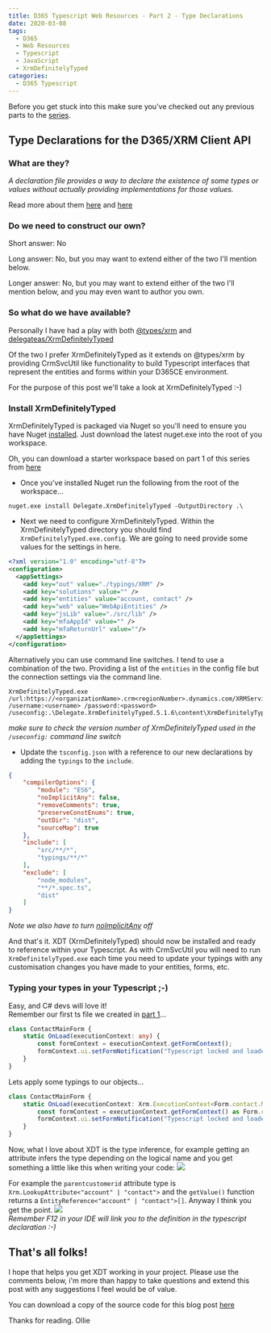 ```yaml
---
title: D365 Typescript Web Resources - Part 2 - Type Declarations
date: 2020-03-08
tags:
  - D365
  - Web Resources
  - Typescript
  - JavaScript
  - XrmDefinitelyTyped
categories:
  - D365 Typescript
---
```


Before you get stuck into this make sure you've checked out any previous parts to the [series](/categories/D365-Typescript/).

## Type Declarations for the D365/XRM Client API

### What are they?

*A declaration file provides a way to declare the existence of some types or values without actually providing implementations for those values.*

Read more about them [here](https://www.typescriptlang.org/docs/handbook/declaration-files/introduction.html) and [here](https://microsoft.github.io/TypeScript-New-Handbook/chapters/type-declarations/)

### Do we need to construct our own?

Short answer: No

Long answer: No, but you may want to extend either of the two I'll mention below.  

Longer answer: No, but you may want to extend either of the two I'll mention below, and you may even want to author you own.

### So what do we have available?

Personally I have had a play with both [@types/xrm](https://www.npmjs.com/package/@types/xrm) and [delegateas/XrmDefinitelyTyped](https://github.com/delegateas/XrmDefinitelyTyped)

Of the two I prefer XrmDefinitelyTyped as it extends on @types/xrm by providing CrmSvcUtil like functionality to build Typescript interfaces that represent the entities and forms within your D365CE environment.

For the purpose of this post we'll take a look at XrmDefinitelyTyped :-)

### Install XrmDefinitelyTyped

XrmDefinitelyTyped is packaged via Nuget so you'll need to ensure you have Nuget [installed](https://www.nuget.org/downloads). Just download the latest nuget.exe into the root of you workspace.

Oh, you can download a starter workspace based on part 1 of this series from [here](/2020/03/07/D365-Typescript-Webresources-Part-1/d365ts-pt1.zip)

- Once you've installed Nuget run the following from the root of the workspace...
```
nuget.exe install Delegate.XrmDefinitelyTyped -OutputDirectory .\
```
- Next we need to configure XrmDefinitelyTyped. Within the XrmDefinitelyTyped directory you should find `XrmDefinitelyTyped.exe.config`. We are going to need provide some values for the settings in here.
```xml
<?xml version="1.0" encoding="utf-8"?>
<configuration>
  <appSettings>
    <add key="out" value="./typings/XRM" />
    <add key="solutions" value="" />
    <add key="entities" value="account, contact" />
    <add key="web" value="WebApiEntities" />
    <add key="jsLib" value="./src/lib" />
    <add key="mfaAppId" value="" />
    <add key="mfaReturnUrl" value=""/>
  </appSettings>
</configuration>
```
Alternatively you can use command line switches. I tend to use a combination of the two. Providing a list of the `entities` in the config file but the connection settings via the command line.
```
XrmDefinitelyTyped.exe /url:https://<organizationName>.crm<regionNumber>.dynamics.com/XRMServices/2011/Organization.svc /username:<username> /password:<password> /useconfig:.\Delegate.XrmDefinitelyTyped.5.1.6\content\XrmDefinitelyTyped\XrmDefinitelyTyped.exe.config
```
*make sure to check the version number of XrmDefinitelyTyped used in the `/useconfig:` command line switch*

- Update the `tsconfig.json` with a reference to our new declarations by adding the `typings` to the `include`.
```json
{
    "compilerOptions": {
        "module": "ES6",
        "noImplicitAny": false,
        "removeComments": true,
        "preserveConstEnums": true,
        "outDir": "dist",
        "sourceMap": true
    },
    "include": [
        "src/**/*",
        "typings/**/*"
    ],
    "exclude": [
        "node_modules",
        "**/*.spec.ts",
        "dist"
    ]
}
```
*Note we also have to turn [noImplicitAny](https://www.typescriptlang.org/tsconfig#noImplicitAny) off*  

And that's it. XDT (XrmDefinitelyTyped) should now be installed and ready to reference within your Typescript. As with CrmSvcUtil you will need to run `XrmDefinitelyTyped.exe` each time you need to update your typings with any customisation changes you have made to your entities, forms, etc.

### Typing your types in your Typescript ;-)
Easy, and C# devs will love it!  
Remember our first ts file we created in [part 1](/2020/03/07/D365-Typescript-Webresources-Part-1)...
```typescript
class ContactMainForm {
    static OnLoad(executionContext: any) {
        const formContext = executionContext.getFormContext();
        formContext.ui.setFormNotification("Typescript locked and loaded!", "INFO", "ts-msg");
    }
}
```
Lets apply some typings to our objects...
```typescript
class ContactMainForm {
    static OnLoad(executionContext: Xrm.ExecutionContext<Form.contact.Main.Contact, any>) {
        const formContext = executionContext.getFormContext() as Form.contact.Main.Contact;
        formContext.ui.setFormNotification("Typescript locked and loaded!", "INFO", "ts-msg");
    }
}
```
Now, what I love about XDT is the type inference, for example getting an attribute infers the type depending on the logical name and you get something a little like this when writing your code:
![](type-infer-1.png)  

For example the `parentcustomerid` attribute type is `Xrm.LookupAttribute<"account" | "contact">` and the `getValue()` function returns a `EntityReference<"account" | "contact">[]`. Anyway I think you get the point.
![](type-infer-2.png)  
*Remember F12 in your IDE will link you to the definition in the typescript declaration :-)*

## That's all folks!
I hope that helps you get XDT working in your project. Please use the comments below, i'm more than happy to take questions and extend this post with any suggestions I feel would be of value.

You can download a copy of the source code for this blog post [here](d365ts-pt2.zip)

Thanks for reading.
Ollie